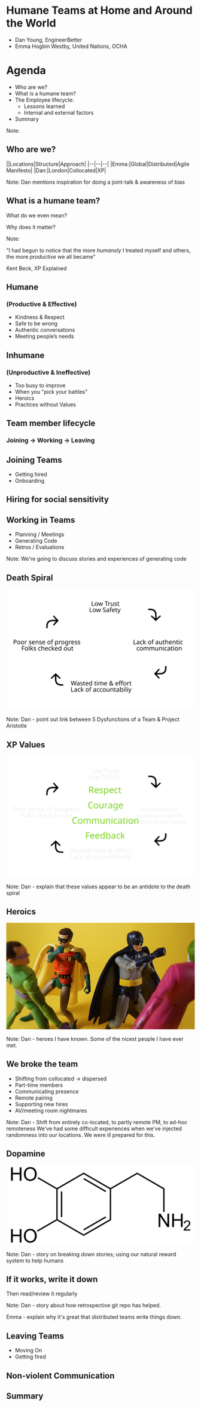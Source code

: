 # Humane Teams at Home and Around the World

- Dan Young, EngineerBetter
- Emma Hogbin Westby, United Nations, OCHA



# Agenda

- Who are we?
- What is a humane team?
- The Employee lifecycle:
    - Lessons learned
    - Internal and external factors
- Summary

Note:



## Who are we?

||Locations|Structure|Approach|
|--|--|--|
|Emma:|Global|Distributed|Agile Manifesto|
|Dan:|London|Collocated|XP|

Note: Dan mentions inspiration for doing a joint-talk & awareness of bias



## What is a humane team?

What do we even mean?

Why does it matter?

Note:



"I had begun to notice that the more *humanely* I treated myself and others, the more *productive* we all became"

Kent Beck, XP Explained



## Humane
### (Productive & Effective)
* Kindness & Respect
* Safe to be wrong
* Authentic conversations
* Meeting people’s needs



## Inhumane
### (Unproductive & Ineffective)
* Too busy to improve
* When you "pick your battles"
* Heroics
* Practices without Values



## Team member lifecycle

### Joining → Working → Leaving



## Joining Teams

* Getting hired
* Onboarding


## Hiring for social sensitivity



## Working in Teams
* Planning / Meetings
* Generating Code
* Retros / Evaluations

Note: We're going to discuss stories and experiences of generating code



## Death Spiral
![Death Spiral](/images/death-spiral.svg "Death Spiral")

Note:
Dan - point out link between 5 Dysfunctions of a Team & Project Aristotle



## XP Values
![Death Spiral Antidote](/images/death-spiral-antidote.svg "Death Spiral Antidote")

Note: Dan - explain that these values appear to be an antidote to the death spiral



## Heroics
![Heroics](/images/heroics.jpg "Heroics")

Note: Dan - heroes I have known. Some of the nicest people I have ever met.



## We broke the team
* Shifting from collocated → dispersed
* Part-time members
* Communicating presence
* Remote pairing
* Supporting new hires
* AV/meeting room nightmares

Note: Dan - Shift from entirely co-located, to partly remote PM, to ad-hoc remoteness
We've had some difficult experiences when we've injected randomness into our locations. We were ill prepared for this.



## Dopamine
![Dopamine](/images/dopamine.png "Dopamine")

Note: Dan - story on breaking down stories; using our natural reward system to help humans



## If it works, write it down
Then read/review it regularly

Note:
Dan - story about how retrospective git repo has helped.

Emma - explain why it's great that distributed teams write things down.



## Leaving Teams

* Moving On
* Getting fired



## Non-violent Communication


## Summary
